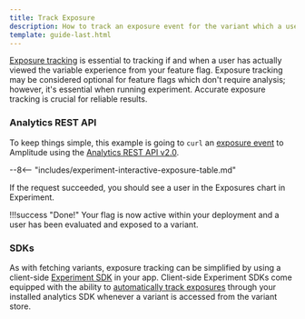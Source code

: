 ```yaml
---
title: Track Exposure
description: How to track an exposure event for the variant which a user has been exposed to.
template: guide-last.html
---
```


[Exposure tracking](../../general/experiment-event-tracking.md#exposure-events) is essential to tracking if and when a user has actually viewed the variable experience from your feature flag. Exposure tracking may be considered optional for feature flags which don't require analysis; however, it's essential when running experiment. Accurate exposure tracking is crucial for reliable results.

### Analytics REST API

To keep things simple, this example is going to `curl` an [exposure event](../../general/experiment-event-tracking.md#exposure-events) to Amplitude using the [Analytics REST API v2.0](../../../analytics/apis/http-v2-api.md).

--8<-- "includes/experiment-interactive-exposure-table.md"

If the request succeeded, you should see a user in the Exposures chart in Experiment.

!!!success "Done!"
    Your flag is now active within your deployment and a user has been evaluated and exposed to a variant.

### SDKs

As with fetching variants, exposure tracking can be simplified by using a client-side [Experiment SDK](../../index.md#sdks) in your app. Client-side Experiment SDKs come equipped with the ability to [automatically track exposures](../../general/experiment-event-tracking.md#automatic-exposure-tracking) through your installed analytics SDK whenever a variant is accessed from the variant store.
